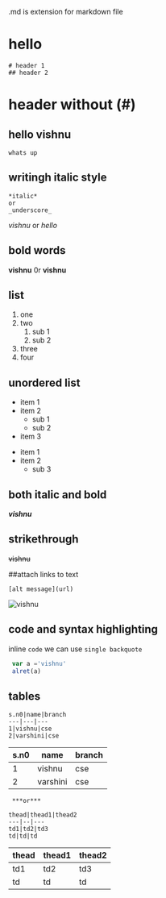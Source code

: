 .md is extension for markdown file


<h1>hello</h1>

```
# header 1
## header 2
```
header without (#)
=============

## hello vishnu
```
whats up
```

## writingh italic style
```
*italic*
or
_underscore_
```
*vishnu* or _hello_

## bold words
**vishnu**
0r 
__vishnu__

## list
1. one
2. two  
    1. sub 1
    2. sub 2
3. three
4. four

## unordered list
- item 1
- item 2
     - sub 1
     - sub 2
 - item 3
 
 * item 1
 * item 2
      * sub 3

## both italic and bold

***vishnu***

## strikethrough 
~~vishnu~~

##attach links to text
```
[alt message](url)
```
![vishnu](https://analyticsindiamag.com/wp-content/uploads/2020/10/7d744a684fe03ebc7e8de545f97739dd.jpg)


## code and syntax highlighting
inline `code` we can use `single backquote`

``` javascript
 var a ='vishnu'
 alret(a)
 ```
 
## tables 
```
s.n0|name|branch
---|---|---
1|vishnu|cse
2|varshini|cse
```
s.n0|name|branch
---|---|---
1|vishnu|cse
2|varshini|cse
 
``` ***or***```
```
thead|thead1|thead2
---|--|---
td1|td2|td3
td|td|td
```
thead|thead1|thead2
---|--|---
td1|td2|td3
td|td|td






